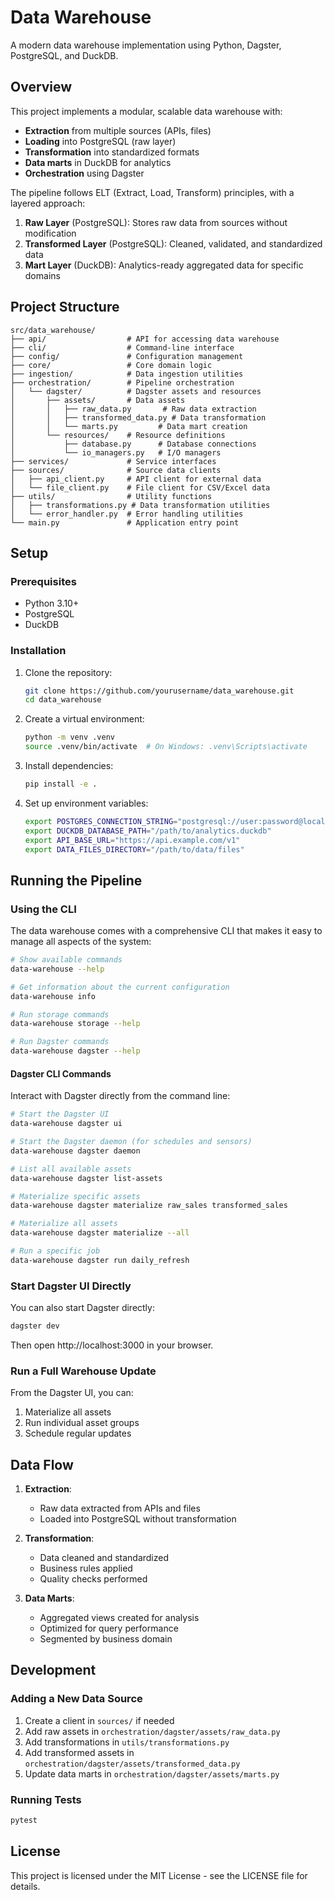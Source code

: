 # Data Warehouse

A modern data warehouse implementation using Python, Dagster, PostgreSQL, and DuckDB.

## Overview

This project implements a modular, scalable data warehouse with:

- **Extraction** from multiple sources (APIs, files)
- **Loading** into PostgreSQL (raw layer)
- **Transformation** into standardized formats
- **Data marts** in DuckDB for analytics
- **Orchestration** using Dagster

The pipeline follows ELT (Extract, Load, Transform) principles, with a layered approach:

1. **Raw Layer** (PostgreSQL): Stores raw data from sources without modification
2. **Transformed Layer** (PostgreSQL): Cleaned, validated, and standardized data
3. **Mart Layer** (DuckDB): Analytics-ready aggregated data for specific domains

## Project Structure

```
src/data_warehouse/
├── api/                  # API for accessing data warehouse
├── cli/                  # Command-line interface
├── config/               # Configuration management
├── core/                 # Core domain logic
├── ingestion/            # Data ingestion utilities
├── orchestration/        # Pipeline orchestration
│   └── dagster/          # Dagster assets and resources
│       ├── assets/       # Data assets
│       │   ├── raw_data.py       # Raw data extraction
│       │   ├── transformed_data.py # Data transformation
│       │   └── marts.py         # Data mart creation
│       └── resources/    # Resource definitions
│           ├── database.py      # Database connections
│           └── io_managers.py   # I/O managers
├── services/             # Service interfaces
├── sources/              # Source data clients
│   ├── api_client.py     # API client for external data
│   └── file_client.py    # File client for CSV/Excel data
├── utils/                # Utility functions
│   ├── transformations.py # Data transformation utilities
│   └── error_handler.py  # Error handling utilities
└── main.py               # Application entry point
```

## Setup

### Prerequisites

- Python 3.10+
- PostgreSQL
- DuckDB

### Installation

1. Clone the repository:

   ```bash
   git clone https://github.com/yourusername/data_warehouse.git
   cd data_warehouse
   ```

2. Create a virtual environment:

   ```bash
   python -m venv .venv
   source .venv/bin/activate  # On Windows: .venv\Scripts\activate
   ```

3. Install dependencies:

   ```bash
   pip install -e .
   ```

4. Set up environment variables:
   ```bash
   export POSTGRES_CONNECTION_STRING="postgresql://user:password@localhost:5432/data_warehouse"
   export DUCKDB_DATABASE_PATH="/path/to/analytics.duckdb"
   export API_BASE_URL="https://api.example.com/v1"
   export DATA_FILES_DIRECTORY="/path/to/data/files"
   ```

## Running the Pipeline

### Using the CLI

The data warehouse comes with a comprehensive CLI that makes it easy to manage all aspects of the system:

```bash
# Show available commands
data-warehouse --help

# Get information about the current configuration
data-warehouse info

# Run storage commands
data-warehouse storage --help

# Run Dagster commands
data-warehouse dagster --help
```

#### Dagster CLI Commands

Interact with Dagster directly from the command line:

```bash
# Start the Dagster UI
data-warehouse dagster ui

# Start the Dagster daemon (for schedules and sensors)
data-warehouse dagster daemon

# List all available assets
data-warehouse dagster list-assets

# Materialize specific assets
data-warehouse dagster materialize raw_sales transformed_sales

# Materialize all assets
data-warehouse dagster materialize --all

# Run a specific job
data-warehouse dagster run daily_refresh
```

### Start Dagster UI Directly

You can also start Dagster directly:

```bash
dagster dev
```

Then open http://localhost:3000 in your browser.

### Run a Full Warehouse Update

From the Dagster UI, you can:

1. Materialize all assets
2. Run individual asset groups
3. Schedule regular updates

## Data Flow

1. **Extraction**:

   - Raw data extracted from APIs and files
   - Loaded into PostgreSQL without transformation

2. **Transformation**:

   - Data cleaned and standardized
   - Business rules applied
   - Quality checks performed

3. **Data Marts**:
   - Aggregated views created for analysis
   - Optimized for query performance
   - Segmented by business domain

## Development

### Adding a New Data Source

1. Create a client in `sources/` if needed
2. Add raw assets in `orchestration/dagster/assets/raw_data.py`
3. Add transformations in `utils/transformations.py`
4. Add transformed assets in `orchestration/dagster/assets/transformed_data.py`
5. Update data marts in `orchestration/dagster/assets/marts.py`

### Running Tests

```bash
pytest
```

## License

This project is licensed under the MIT License - see the LICENSE file for details.
